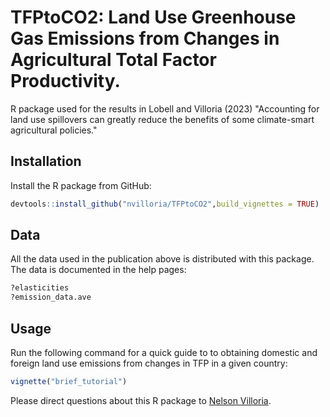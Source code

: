 # TFPtoCO2:  Land Use Greenhouse Gas Emissions from Changes in Agricultural Total Factor Productivity.
 
R package used for the results in Lobell and Villoria (2023) "Accounting for land use spillovers can greatly reduce the benefits of some climate-smart agricultural policies." 

## Installation
Install the R package from GitHub:
```r
devtools::install_github("nvilloria/TFPtoCO2",build_vignettes = TRUE)
```

## Data
All the data used in the publication above is distributed with this package. The data is documented in the help pages:
```r
?elasticities
?emission_data.ave
```

## Usage
Run the following command for a quick guide to to obtaining domestic and foreign land use emissions from changes in TFP in a given country:
```r
vignette("brief_tutorial")
```

Please direct questions about this R package to [Nelson Villoria](mailto:nvilloria@ksu.edu).
